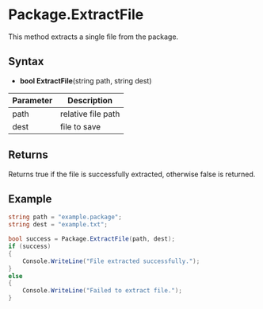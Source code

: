 # Package.ExtractFile

This method extracts a single file from the package.

## Syntax

- **bool ExtractFile**(string path, string dest)

| Parameter | Description |
|---|---|
| path | relative file path |
| dest | file to save |

## Returns

Returns true if the file is successfully extracted, otherwise false is returned.

## Example

```csharp
string path = "example.package";
string dest = "example.txt";

bool success = Package.ExtractFile(path, dest);
if (success)
{
    Console.WriteLine("File extracted successfully.");
}
else
{
    Console.WriteLine("Failed to extract file.");
}
```